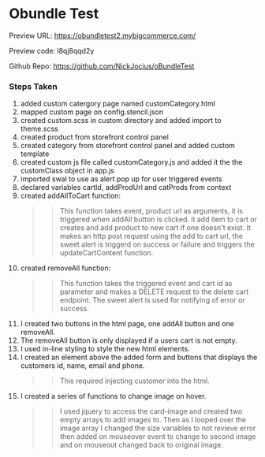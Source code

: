 # Obundle Test

Preview URL: https://obundletest2.mybigcommerce.com/

Preview code: l8qj8qqd2y

Github Repo: https://github.com/NickJocius/oBundleTest

### Steps Taken

1. added custom catergory page named customCategory.html
2. mapped custom page on config.stencil.json
3. created custom.scss in custom directory and added import to theme.scss
4. created product from storefront control panel
5. created category from storefront control panel and added custom template
6. created custom js file called customCategory.js and added it the the customClass object in app.js
7. imported swal to use as alert pop up for user triggered events
8. declared variables cartId, addProdUrl and catProds from context
9. created addAllToCart function:
   > > This function takes event, product url as arguments, it is triggered when addAll button is clicked.
   > > it add item to cart or creates and add product to new cart if one doesn't exist.
   > > It makes an http post request using the add to cart url, the sweet alert is triggerd on success or failure and triggers the updateCartContent function.
10. created removeAll function:
    > > This function takes the triggered event and cart id as parameter and makes a DELETE request to the delete cart endpoint. The sweet alert is used for notifying of error or success.
11. I created two buttons in the html page, one addAll button and one removeAll.
12. The removeAll button is only displayed if a users cart is not empty.
13. I used in-line styling to style the new html elements.
14. I created an element above the added form and buttons that displays the customers id, name, email and phone.
    > > This required injecting customer into the html.
15. I created a series of functions to change image on hover.
    > > I used jquery to access the card-image and created two empty arrays to add images to. Then as I looped over the image array I changed the size variables to not revieve error then added on mouseover event to change to second image and on mouseout changed back to original image.
